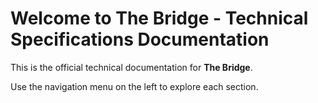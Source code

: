 # Welcome to The Bridge - Technical Specifications Documentation

This is the official technical documentation for **The Bridge**.

Use the navigation menu on the left to explore each section.
